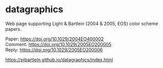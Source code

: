 # datagraphics
Web page supporting Light &amp; Bartlein (2004 &amp; 2005, EOS) color scheme papers.

Paper: https://doi.org/10.1029/2004EO400002  
Comment: https://doi.org/10.1029/2005EO200005  
Reply:  https://doi.org/10.1029/2005EO200006

https://pjbartlein.github.io/datagraphics/index.html
